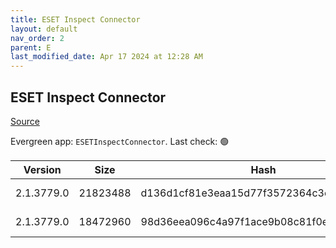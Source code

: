 ```yaml
---
title: ESET Inspect Connector
layout: default
nav_order: 2
parent: E
last_modified_date: Apr 17 2024 at 12:28 AM
---
```


## ESET Inspect Connector

[Source](https://www.eset.com/int/business/download/inspect/)

Evergreen app: `ESETInspectConnector`. Last check: 🟢

| Version    | Size     | Hash                                     | Language | Architecture | Type | URI                                                                                                                                                                                                        |
| ---------- | -------- | ---------------------------------------- | -------- | ------------ | ---- | ---------------------------------------------------------------------------------------------------------------------------------------------------------------------------------------------------------- |
| 2.1.3779.0 | 21823488 | d136d1cf81e3eaa15d77f3572364c3c11c6faf22 | en_US    | x64          | msi  | [https://repository.eset.com/v1/com/eset/apps/business/eei/agent/v2/2.1.3779.0/ei_connector_nt64.msi](https://repository.eset.com/v1/com/eset/apps/business/eei/agent/v2/2.1.3779.0/ei_connector_nt64.msi) |
| 2.1.3779.0 | 18472960 | 98d36eea096c4a97f1ace9b08c81f0e02e481206 | en_US    | x86          | msi  | [https://repository.eset.com/v1/com/eset/apps/business/eei/agent/v2/2.1.3779.0/ei_connector_nt32.msi](https://repository.eset.com/v1/com/eset/apps/business/eei/agent/v2/2.1.3779.0/ei_connector_nt32.msi) |
